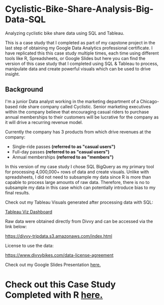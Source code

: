 # Cyclistic-Bike-Share-Analysis-Big-Data-SQL
Analyzing cyclistic bike share data using SQL and Tableau. 

This is a case study that I completed as part of my capstone project in the last step of obtaining my Google Data Analytics professional certificate. I have replicated this this case study multiple times, each time using different tools like R, Spreadsheets, or Google Slides but here you can find the version of this case study that I completed using SQL & Tableau to process, manipulate data and create powerful visuals which can be used to drive insight. 

## Background

I'm a junior Data analyst working in the marketing department of a Chicago-based ride share company called Cyclistic. Senior marketing executives within the company believe that encouraging casual riders to purchase annual memberships to their customers will be lucrative for the company as it will drive a recurring revenue model. 

Currently the company has 3 products from which drive revenues at the company:
* Single-ride passes **(referred to as "casual users")**
* Full-day passes **(referred to as "casual users")**
* Annual memberships **(referred to as "members")**

In this version of my case study I chose SQL BigQuery as my primary tool for processing 4,000,000+ rows of data and create visuals. Unlike with spreadsheets, I did not need to subsample my data since R is more than capable to process large amounts of raw data. Therefore, there is no to subsample my data in this case which can potentially introduce bias to my final results. 

Check out my Tableau Visuals generated after processing data with SQL:

[Tableau Viz Dashboard](https://public.tableau.com/app/profile/harry.vahedi/viz/2022CyclisticBikeShareData/Dashboard2)

Raw data were obtained directly from Divvy and can be accessed via the link below:

https://divvy-tripdata.s3.amazonaws.com/index.html

License to use the data:

https://www.divvybikes.com/data-license-agreement


Check out my Google Slides Presentation [here.](https://docs.google.com/presentation/d/1G00ROGhGqM4tyMIJNvty_k1UtfiKXv4DoIF8G0EOUi0/edit#slide=id.p)

# Check out this Case Study Completed with R [here.](https://github.com/hossvah/Cyclistic-Ride-Share-Big-Data-R/tree/main)

